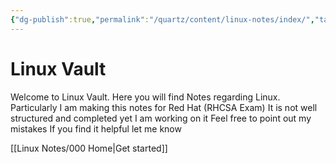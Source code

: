 ```yaml
---
{"dg-publish":true,"permalink":"/quartz/content/linux-notes/index/","tags":["gardenEntry"],"noteIcon":"","created":"2023-10-14T22:10:59.856+05:30","updated":"2023-10-14T14:47:46.996+05:30"}
---
```


# Linux Vault

Welcome to Linux Vault. Here you will find Notes regarding Linux.
Particularly I am making this notes for Red Hat (RHCSA Exam)
It is not well structured and completed yet I am working on it
Feel free to point out my mistakes
If you find it helpful let me know

[[Linux Notes/000 Home\|Get started]]